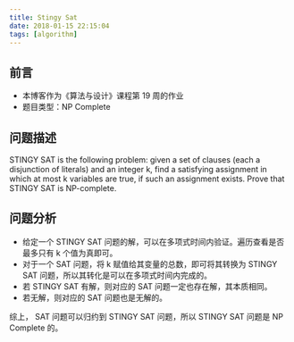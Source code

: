 ```yaml
---
title: Stingy Sat
date: 2018-01-15 22:15:04
tags: [algorithm]
---
```


## 前言

- 本博客作为《算法与设计》课程第 19 周的作业
- 题目类型：NP Complete

## 问题描述

STINGY SAT is the following problem: given a set of clauses (each a disjunction of literals) and an integer k, find a satisfying assignment in which at most k variables are true, if such an assignment exists. Prove that STINGY SAT is NP-complete.

## 问题分析

  + 给定一个 STINGY SAT 问题的解，可以在多项式时间内验证。遍历查看是否最多只有 k 个值为真即可。
  + 对于一个 SAT 问题，将 k 赋值给其变量的总数，即可将其转换为 STINGY SAT 问题，所以其转化是可以在多项式时间内完成的。
  + 若 STINGY SAT 有解，则对应的 SAT 问题一定也存在解，其本质相同。
  + 若无解，则对应的 SAT 问题也是无解的。

综上， SAT 问题可以归约到 STINGY SAT 问题，所以 STINGY SAT 问题是 NP Complete 的。
